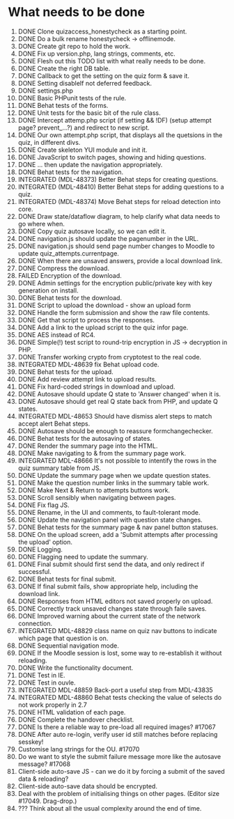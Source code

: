 # What needs to be done

1.  DONE Clone quizaccess_honestycheck as a starting point.
2.  DONE Do a bulk rename honestycheck -> offlinemode.
3.  DONE Create git repo to hold the work.
4.  DONE Fix up version.php, lang strings, comments, etc.
5.  DONE Flesh out this TODO list with what really needs to be done.
6.  DONE Create the right DB table.
7.  DONE Callback to get the setting on the quiz form & save it.
8.  DONE Setting disableIf not deferred feedback.
9.  DONE settings.php
10. DONE Basic PHPunit tests of the rule.
11. DONE Behat tests of the forms.
12. DONE Unit tests for the basic bit of the rule class.
13. DONE Intercept attemp.php script (if setting && !DF) (setup attempt page? prevent_...?) and redirect to new script.
14. DONE Our own attempt.php script, that displays all the quetsions in the quiz, in different divs.
15. DONE Create skeleton YUI module and init it.
16. DONE JavaScript to switch pages, showing and hiding questions.
17. DONE ... then update the navigation appropriately.
18. DONE Behat tests for the navigation.
19. INTEGRATED (MDL-48373) Better Behat steps for creating questions.
20. INTEGRATED (MDL-48410) Better Behat steps for adding questions to a quiz.
21. INTEGRATED (MDL-48374) Move Behat steps for reload detection into core.
22. DONE Draw state/dataflow diagram, to help clarify what data needs to go where when.
23. DONE Copy quiz autosave locally, so we can edit it.
24. DONE navigation.js should update the pagenumber in the URL.
25. DONE navigation.js should send page number changes to Moodle to update quiz_attempts.currentpage.
26. DONE When there are unsaved answers, provide a local download link.
27. DONE Compress the download.
28. FAILED Encryption of the download.
29. DONE Admin settings for the encryption public/private key with key generation on install.
30. DONE Behat tests for the download.
31. DONE Script to upload the download - show an upload form
32. DONE Handle the form submission and show the raw file contents.
33. DONE Get that script to process the responses.
34. DONE Add a link to the upload script to the quiz infor page.
35. DONE AES instead of RC4.
36. DONE Simple(!) test script to round-trip encryption in JS -> decryption in PHP.
37. DONE Transfer working crypto from cryptotest to the real code.
38. INTEGRATED MDL-48639 fix Behat upload code.
39. DONE Behat tests for the upload.
40. DONE Add review attempt link to upload results.
41. DONE Fix hard-coded strings in download and upload.
42. DONE Autosave should update Q state to 'Answer changed' when it is.
43. DONE Autosave should get real Q state back from PHP, and update Q states.
44. INTEGRATED MDL-48653 Should have dismiss alert steps to match accept alert Behat steps.
45. DONE Autosave should be enough to reassure formchangechecker.
46. DONE Behat tests for the autosaving of states.
47. DONE Render the summary page into the HTML.
48. DONE Make navigating to & from the summary page work.
49. INTEGRATED MDL-48666 It's not possible to intentify the rows in the quiz summary table from JS.
50. DONE Update the summary page when we update question states.
51. DONE Make the question number links in the summary table work.
52. DONE Make Next & Return to attempts buttons work.
53. DONE Scroll sensibly when navigating between pages.
54. DONE Fix flag JS.
55. DONE Rename, in the UI and comments, to fault-tolerant mode.
56. DONE Update the navigation panel with question state changes.
57. DONE Behat tests for the summary page & nav panel button statuses.
58. DONE On the upload screen, add a 'Submit attempts after processing the upload' option.
59. DONE Logging.
60. DONE Flagging need to update the summary.
61. DONE Final submit should first send the data, and only redirect if successful.
62. DONE Behat tests for final submit.
63. DONE If final submit fails, show appropriate help, including the download link.
64. DONE Responses from HTML editors not saved properly on upload.
65. DONE Correctly track unsaved changes state through faile saves.
66. DONE Improved warning about the current state of the network connection.
67. INTEGRATED MDL-48829 class name on quiz nav buttons to indicate which page that question is on.
68. DONE Sequential navigation mode.
69. DONE If the Moodle session is lost, some way to re-establish it without reloading.
70. DONE Write the functionality document.
71. DONE Test in IE.
72. DONE Test in ouvle.
73. INTEGRATED MDL-48859 Back-port a useful step from MDL-43835
74. INTEGRATED MDL-48860 Behat tests checking the value of selects do not work properly in 2.7
75. DONE HTML validation of each page.
76. DONE Complete the handover checklist.
77. DONE Is there a reliable way to pre-load all required images? #17067
78. DONE After auto re-login, verify user id still matches before replacing sesskey!
79. Customise lang strings for the OU. #17070
80. Do we want to style the submit failure message more like the autosave message? #17068
81. Client-side auto-save JS - can we do it by forcing a submit of the saved data & reloading?
82. Client-side auto-save data should be encrypted.
83. Deal with the problem of initialising things on other pages. (Editor size #17049. Drag-drop.)
84. ??? Think about all the usual complexity around the end of time.
